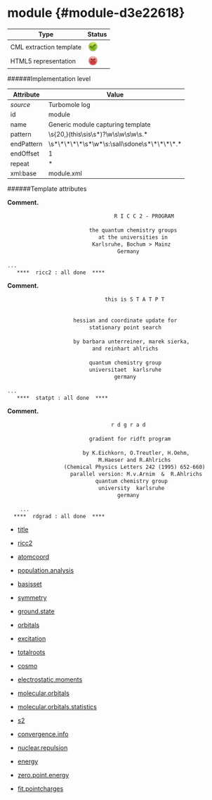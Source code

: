 # module {#module-d3e22618}


| Type                                                                                                                                                | Status                                                                                                                                              |
|----|----|
| CML extraction template                                                                                                                             | ![](/imgs/Total.png)                                                                                                                                |
| HTML5 representation                                                                                                                                | ![](/imgs/None.png)                                                                                                                                 |

######Implementation level

| Attribute                                                                                                                                           | Value                                                                                                                                               |
|----|----|
| *source*                                                                                                                                            | Turbomole log                                                                                                                                       |
| id                                                                                                                                                  | module                                                                                                                                              |
| name                                                                                                                                                | Generic module capturing template                                                                                                                   |
| pattern                                                                                                                                             | \\s{20,}(this\\sis\\s\*)?\\w\\s\\w\\s\\w\\s.\*                                                                                                      |
| endPattern                                                                                                                                          | \\s\*\\\*\\\*\\\*\\\*\\s\*\\w\*\\s:\\sall\\sdone\\s\*\\\*\\\*\\\*\\\*.\*                                                                            |
| endOffset                                                                                                                                           | 1                                                                                                                                                   |
| repeat                                                                                                                                              | \*                                                                                                                                                  |
| xml:base                                                                                                                                            | module.xml                                                                                                                                          |

######Template attributes

**Comment.**

                                      R I C C 2 - PROGRAM

                              the quantum chemistry groups
                                 at the universities in
                               Karlsruhe, Bochum > Mainz
                                       Germany

    ...
       ****  ricc2 : all done  ****
        

**Comment.**

                                   this is S T A T P T


                         hessian and coordinate update for
                              stationary point search

                         by barbara unterreiner, marek sierka,
                               and reinhart ahlrichs

                              quantum chemistry group
                              universitaet  karlsruhe
                                      germany

    ...
       ****  statpt : all done  ****
        

**Comment.**

        
                                     r d g r a d

                              gradient for ridft program

                            by K.Eichkorn, O.Treutler, H.Oehm,
                                 M.Haeser and R.Ahlrichs
                      (Chemical Physics Letters 242 (1995) 652-660)
                        parallel version: M.v.Arnim  &  R.Ahlrichs
                                quantum chemistry group
                                 university  karlsruhe
                                       germany

        ...
      ****  rdgrad : all done  ****
        
        

-   [title](/out/md/cml/turbomole_log/title-d3e22631)

<!-- -->

-   [ricc2](/out/md/cml/turbomole_log/ricc2-d3e22658)

<!-- -->

-   [atomcoord](/out/md/cml/turbomole_log/atomcoord-d3e22685)

<!-- -->

-   [population.analysis](/out/md/cml/turbomole_log/population.analysis-d3e23080)

<!-- -->

-   [basisset](/out/md/cml/turbomole_log/basisset-d3e23317)

<!-- -->

-   [symmetry](/out/md/cml/turbomole_log/symmetry-d3e23374)

<!-- -->

-   [ground.state](/out/md/cml/turbomole_log/ground.state-d3e23428)

<!-- -->

-   [orbitals](/out/md/cml/turbomole_log/orbitals-d3e23453)

<!-- -->

-   [excitation](/out/md/cml/turbomole_log/excitation-d3e23531)

<!-- -->

-   [totalroots](/out/md/cml/turbomole_log/totalroots-d3e23809)

<!-- -->

-   [cosmo](/out/md/cml/turbomole_log/cosmo-d3e23819)

<!-- -->

-   [electrostatic.moments](/out/md/cml/turbomole_log/electrostatic.moments-d3e24406)

<!-- -->

-   [molecular.orbitals](/out/md/cml/turbomole_log/molecular.orbitals-d3e24562)

<!-- -->

-   [molecular.orbitals.statistics](/out/md/cml/turbomole_log/molecular.orbitals.statistics-d3e24894)

<!-- -->

-   [s2](/out/md/cml/turbomole_log/s2-d3e24951)

<!-- -->

-   [convergence.info](/out/md/cml/turbomole_log/convergence.info-d3e24973)

<!-- -->

-   [nuclear.repulsion](/out/md/cml/turbomole_log/nuclear.repulsion-d3e25124)

<!-- -->

-   [energy](/out/md/cml/turbomole_log/energy-d3e25158)

<!-- -->

-   [zero.point.energy](/out/md/cml/turbomole_log/zero.point.energy-d3e25257)

<!-- -->

-   [fit.pointcharges](/out/md/cml/turbomole_log/fit.pointcharges-d3e25284)


